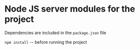 # Node JS server modules for the project

Dependencies are included in the `package.json` file

`npm install` -- before running the project 

